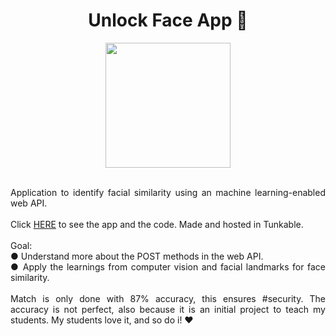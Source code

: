 <h1 align="center"> Unlock Face App 🙂</h1>
<p align="center"><img src="https://user-images.githubusercontent.com/100588945/164299217-c4fbb27b-4baf-482f-ba56-2974c049555e.gif" width="200"></p>
<p align="justify">
</br>
Application to identify facial similarity using an machine learning-enabled web API.
</br>
</br>
 Click <a href="https://x.thunkable.com/copy/ece44a0c76c010f4e04319da49e87e43">HERE</a> to see the app and the code. Made and hosted in Tunkable.
 </br></br>
Goal:</br>
● Understand more about the POST methods in the web API.</br>
● Apply the learnings from computer vision and facial landmarks for face similarity.
</br></br>
Match is only done with 87% accuracy, this ensures #security. The accuracy is not perfect, also because it is an initial project to teach my students. My students love it, and so do i! ❤️</br>
 </p>
